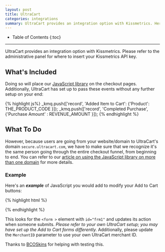 ```yaml
---
layout: post
title: UltraCart
categories: integrations
summary: UltraCart provides an integration option with Kissmetrics. Here's what you need to know.
---
```

* Table of Contents
{:toc}
* * *

UltraCart provides an integration option with Kissmetrics. Please refer to the administrative panel for where to insert your Kissmetrics API key.

## What's Included

Doing so will place our [JavaScript library][js] on the checkout pages. Additionally, UltraCart has set up to pass these events without any further setup on your end:

{% highlight js%}
_kmq.push(['record', 'Added Item to Cart': {'Product': THE_PRODUCT_CODE  }]);
_kmq.push(['record', 'Completed Purchase', {'Purchase Amount' : REVENUE_AMOUNT }]);
{% endhighlight %}

## What To Do

However, because users are going from your website/domain to UltraCart's domain `secure.ultracart.com`, we have to make sure that we recognize it's the same person going through the entire checkout funnel, from beginning to end. You can refer to our [article on using the JavaScript library on more than one domain][domains] for more details.

### Example

Here's an ***example*** of JavaScript you would add to modify your Add to Cart buttons:

{% highlight html %}
<script type="text/javascript">
// This block would go below the main JavaScript code we provide in kissmetrics.com/settings

_kmq.push(function()
  { document.getElementById("frm1").action = 'http://secure.ultracart.com/cgi-bin/UCEditor?MerchantID=foo&kmi=' + encodeURIComponent(KM.i());
  } );
</script>
{% endhighlight %}

This looks for the `<form >` element with `id="frm1"` and updates its action when someone submits. *Please refer to your own UltraCart setup; you may have set up the Add to Cart forms differently.* Additionally, please update the `MerchantID` parameter to use your own UltraCart merchant ID.

Thanks to [BCOSkins][bco] for helping with testing this.

[js]: /apis/javascript
[domains]: /apis/javascript/tracking-multiple-domains
[bco]: http://www.bcoskins.com

[live]: http://support.kissmetrics.com/tools/live
